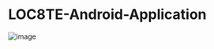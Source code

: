 # LOC8TE-Android-Application
![image](https://user-images.githubusercontent.com/104606066/191419723-130e4115-461f-4ac9-ab5b-c35ede5faa1e.png)
